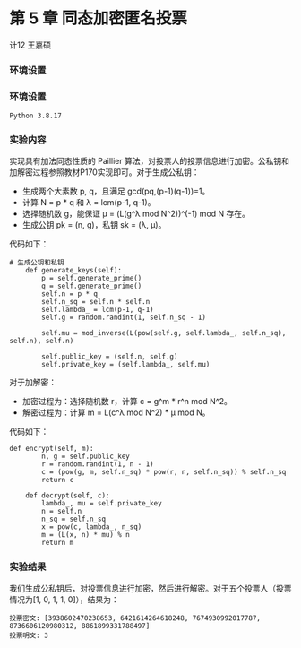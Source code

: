 # 第 5 章 同态加密匿名投票 

计12 王嘉硕

### 环境设置

### 环境设置
```
Python 3.8.17
```

### 实验内容

实现具有加法同态性质的 Paillier 算法，对投票人的投票信息进行加密。公私钥和加解密过程参照教材P170实现即可。对于生成公私钥：

- 生成两个大素数 p, q，且满足 gcd(pq,(p-1)(q-1))=1。
- 计算 N = p * q 和 λ = lcm(p-1, q-1)。
- 选择随机数 g，能保证 μ = (L(g^λ mod N^2))^(-1) mod N 存在。
- 生成公钥 pk = (n, g)，私钥 sk = (λ, μ)。

代码如下：

```
# 生成公钥和私钥
    def generate_keys(self):
        p = self.generate_prime()
        q = self.generate_prime()
        self.n = p * q
        self.n_sq = self.n * self.n
        self.lambda_ = lcm(p-1, q-1)
        self.g = random.randint(1, self.n_sq - 1)

        self.mu = mod_inverse(L(pow(self.g, self.lambda_, self.n_sq), self.n), self.n)
        
        self.public_key = (self.n, self.g)
        self.private_key = (self.lambda_, self.mu)
```

对于加解密：

- 加密过程为：选择随机数 r，计算 c = g^m * r^n mod N^2。
- 解密过程为：计算 m = L(c^λ mod N^2) * μ mod N。

代码如下：

```
def encrypt(self, m):
        n, g = self.public_key
        r = random.randint(1, n - 1)
        c = (pow(g, m, self.n_sq) * pow(r, n, self.n_sq)) % self.n_sq
        return c
    
    def decrypt(self, c):
        lambda_, mu = self.private_key
        n = self.n
        n_sq = self.n_sq
        x = pow(c, lambda_, n_sq)
        m = (L(x, n) * mu) % n
        return m
```

### 实验结果

我们生成公私钥后，对投票信息进行加密，然后进行解密。对于五个投票人（投票情况为[1, 0, 1, 1, 0]），结果为：

```
投票密文: [3938602470238653, 6421614264618248, 7674930992017787, 8736606120980312, 8861899331788497]
投票明文: 3
```